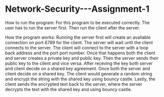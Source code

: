 # Network-Security---Assignment-1
How to run the program:
For this program to be executed correctly. The user has to run the server first. Then run the client after the server.  


How the program works:
Running the server first will create an avaliable connection on port 6789 for the client. The server will wait until the client connects to the server.
The client will connect to the server with a loop back address and the port port number. Once that happens both the client and server creates a private key and public key.
Then the server sends their public key to the client and vice versa. After receving the key both server and client decide on a shared key agreement. 
Once both the server and client decide on a shared key. The client would generate a random string and encrypt the string with the shared key using bouncy castle. 
Lastly, the client sends the encrypted text back to the server, where the server decrypts the text with the shared key and using bouncy castle. 
